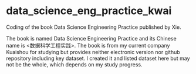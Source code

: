 # data_science_eng_practice_kwai
Coding of the book Data Science Engineering Practice published by Xie.

The book is named Data Science Engineering Practice and its Chinese name is <数据科学工程实践>. The book is from my current company Kuaishou for studying but provides neither electronic version nor github repository including key dataset. I created it and listed dataset here but may not be the whole, which depends on my study progress.
